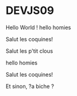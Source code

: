 # DEVJS09

Hello World !
hello homies

Salut les coquines!

Salut les p'tit clous

hello homies

Salut les coquines!

Et sinon, ?a biche ?
